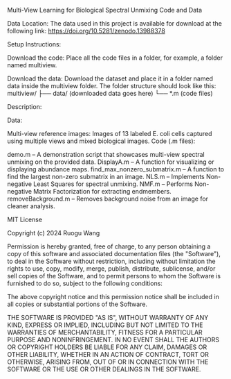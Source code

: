 Multi-View Learning for Biological Spectral Unmixing Code and Data

Data Location:
The data used in this project is available for download at the following link:
https://doi.org/10.5281/zenodo.13988378

Setup Instructions:

Download the code:
Place all the code files in a folder, for example, a folder named multiview.

Download the data:
Download the dataset and place it in a folder named data inside the multiview folder. The folder structure should look like this:
multiview/
├── data/ (downloaded data goes here)
└── *.m (code files)

Description:

Data:

Multi-view reference images:
Images of 13 labeled E. coli cells captured using multiple views and mixed biological images.
Code (.m files):

demo.m – A demonstration script that showcases multi-view spectral unmixing on the provided data.
DisplayA.m – A function for visualizing or displaying abundance maps.
find_max_nonzero_submatrix.m – A function to find the largest non-zero submatrix in an image.
NLS.m – Implements Non-negative Least Squares for spectral unmixing.
NMF.m – Performs Non-negative Matrix Factorization for extracting endmembers.
removeBackground.m – Removes background noise from an image for cleaner analysis.


MIT License

Copyright (c) 2024 Ruogu Wang

Permission is hereby granted, free of charge, to any person obtaining a copy
of this software and associated documentation files (the "Software"), to deal
in the Software without restriction, including without limitation the rights
to use, copy, modify, merge, publish, distribute, sublicense, and/or sell
copies of the Software, and to permit persons to whom the Software is
furnished to do so, subject to the following conditions:

The above copyright notice and this permission notice shall be included in all
copies or substantial portions of the Software.

THE SOFTWARE IS PROVIDED "AS IS", WITHOUT WARRANTY OF ANY KIND, EXPRESS OR
IMPLIED, INCLUDING BUT NOT LIMITED TO THE WARRANTIES OF MERCHANTABILITY,
FITNESS FOR A PARTICULAR PURPOSE AND NONINFRINGEMENT. IN NO EVENT SHALL THE
AUTHORS OR COPYRIGHT HOLDERS BE LIABLE FOR ANY CLAIM, DAMAGES OR OTHER
LIABILITY, WHETHER IN AN ACTION OF CONTRACT, TORT OR OTHERWISE, ARISING FROM,
OUT OF OR IN CONNECTION WITH THE SOFTWARE OR THE USE OR OTHER DEALINGS IN THE
SOFTWARE.
